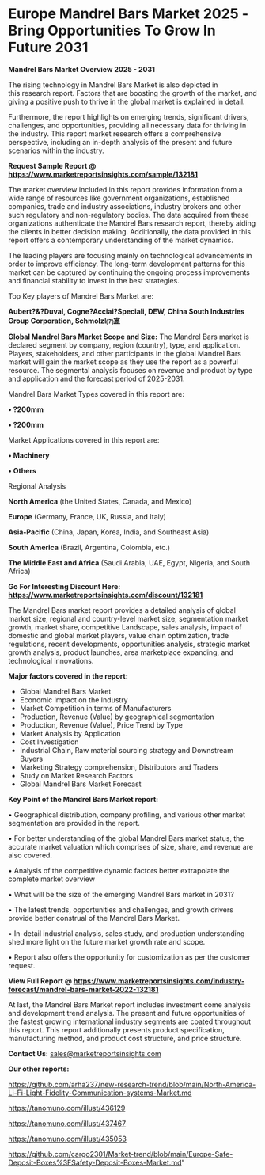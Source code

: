  # Europe Mandrel Bars Market 2025 -Bring Opportunities To Grow In Future 2031

<Strong> Mandrel Bars Market Overview 2025 - 2031</strong>

The rising technology in Mandrel Bars Market is also depicted in this research report. Factors that are boosting the growth of the market, and giving a positive push to thrive in the global market is explained in detail.

Furthermore, the report highlights on emerging trends, significant drivers, challenges, and opportunities, providing all necessary data for thriving in the industry. This report market research offers a comprehensive perspective, including an in-depth analysis of the present and future scenarios within the industry.

<strong>Request Sample Report @ <a href=https://www.marketreportsinsights.com/sample/132181>https://www.marketreportsinsights.com/sample/132181</a></strong>

The market overview included in this report provides information from a wide range of resources like government organizations, established companies, trade and industry associations, industry brokers and other such regulatory and non-regulatory bodies. The data acquired from these organizations authenticate the Mandrel Bars research report, thereby aiding the clients in better decision making. Additionally, the data provided in this report offers a contemporary understanding of the market dynamics.

The leading players are focusing mainly on technological advancements in order to improve efficiency. The long-term development patterns for this market can be captured by continuing the ongoing process improvements and financial stability to invest in the best strategies.

Top Key players of Mandrel Bars Market are:

<strong>Aubert?&?Duval, Cogne?Acciai?Speciali, DEW, China South Industries Group Corporation, Schmolzا⑺盚</strong>

<strong><b>Global Mandrel Bars Market Scope and Size:</b></strong>
The Mandrel Bars market is declared segment by company, region (country), type, and application. Players, stakeholders, and other participants in the global Mandrel Bars market will gain the market scope as they use the report as a powerful resource. The segmental analysis focuses on revenue and product by type and application and the forecast period of 2025-2031.

Mandrel Bars Market Types covered in this report are:

<strong>• ?200mm

• ?200mm</strong>

Market Applications covered in this report are:

<strong>• Machinery

• Others</strong> 

Regional Analysis

<strong>North America</strong> (the United States, Canada, and Mexico)

<strong>Europe</strong> (Germany, France, UK, Russia, and Italy)

<strong>Asia-Pacific</strong> (China, Japan, Korea, India, and Southeast Asia)

<strong>South America</strong> (Brazil, Argentina, Colombia, etc.)

<strong>The Middle East and Africa</strong> (Saudi Arabia, UAE, Egypt, Nigeria, and South Africa)

<strong>Go For Interesting Discount Here: <a href=https://www.marketreportsinsights.com/discount/132181>https://www.marketreportsinsights.com/discount/132181</a></strong>

The Mandrel Bars market report provides a detailed analysis of global market size, regional and country-level market size, segmentation market growth, market share, competitive Landscape, sales analysis, impact of domestic and global market players, value chain optimization, trade regulations, recent developments, opportunities analysis, strategic market growth analysis, product launches, area marketplace expanding, and technological innovations.

<strong><b>Major factors covered in the report:</b></strong>
<ul>
  <li>Global Mandrel Bars Market </li>
  <li>Economic Impact on the Industry</li>
  <li>Market Competition in terms of Manufacturers</li>
  <li>Production, Revenue (Value) by geographical segmentation</li>
  <li>Production, Revenue (Value), Price Trend by Type</li>
  <li>Market Analysis by Application</li>
  <li>Cost Investigation</li>
  <li>Industrial Chain, Raw material sourcing strategy and Downstream Buyers</li>
  <li>Marketing Strategy comprehension, Distributors and Traders</li>
  <li>Study on Market Research Factors</li>
  <li>Global Mandrel Bars Market Forecast</li>
</ul>

<strong><b>Key Point of the Mandrel Bars Market report:</b></strong>

• Geographical distribution, company profiling, and various other market segmentation are provided in the report.

• For better understanding of the global Mandrel Bars market status, the accurate market valuation which comprises of size, share, and revenue are also covered.

• Analysis of the competitive dynamic factors better extrapolate the complete market overview

• What will be the size of the emerging Mandrel Bars market in 2031?

• The latest trends, opportunities and challenges, and growth drivers provide better construal of the Mandrel Bars Market.

• In-detail industrial analysis, sales study, and production understanding shed more light on the future market growth rate and scope.

• Report also offers the opportunity for customization as per the customer request.

<strong><b>View Full Report @ <a href=https://www.marketreportsinsights.com/industry-forecast/mandrel-bars-market-2022-132181>https://www.marketreportsinsights.com/industry-forecast/mandrel-bars-market-2022-132181</a></b></strong>


At last, the Mandrel Bars Market report includes investment come analysis and development trend analysis. The present and future opportunities of the fastest growing international industry segments are coated throughout this report. This report additionally presents product specification, manufacturing method, and product cost structure, and price structure.

<strong>Contact Us:</strong>
sales@marketreportsinsights.com

<strong>Our other reports:</strong>

<a href=https://github.com/arha237/new-research-trend/blob/main/North-America-Li-Fi-Light-Fidelity-Communication-systems-Market.md>https://github.com/arha237/new-research-trend/blob/main/North-America-Li-Fi-Light-Fidelity-Communication-systems-Market.md</a>

<a href=https://tanomuno.com/illust/436129>https://tanomuno.com/illust/436129</a>

<a href=https://tanomuno.com/illust/437467>https://tanomuno.com/illust/437467</a>

<a href=https://tanomuno.com/illust/435053>https://tanomuno.com/illust/435053</a>

<a href=https://github.com/cargo2301/Market-trend/blob/main/Europe-Safe-Deposit-Boxes%3FSafety-Deposit-Boxes-Market.md>https://github.com/cargo2301/Market-trend/blob/main/Europe-Safe-Deposit-Boxes%3FSafety-Deposit-Boxes-Market.md</a>"
